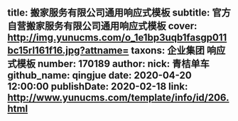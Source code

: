 title: 搬家服务有限公司通用响应式模板
subtitle: 官方自营搬家服务有限公司通用响应式模板
cover: http://img.yunucms.com/o_1e1bp3uqb1fasgp011bc15rl161f16.jpg?attname=
taxons: 企业集团 响应式模板
number: 170189
author:
  nick: 青桔单车
  github_name: qingjue
date: 2020-04-20 12:00:00
publishDate: 2020-02-18
link: http://www.yunucms.com/template/info/id/206.html
---